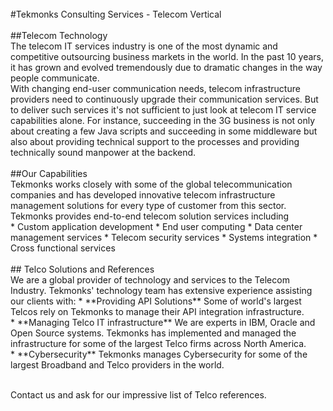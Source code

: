 <br/>
#Tekmonks Consulting Services - Telecom Vertical
<br/><br/>
##Telecom Technology
<br/>The telecom IT services industry is one of the most dynamic and competitive outsourcing business markets in the world. In the past 10 years, it has grown and evolved tremendously due to dramatic changes in the way people communicate.
<br/>
With changing end-user communication needs, telecom infrastructure providers need to continuously upgrade their communication services. But to deliver such services it's not sufficient to just look at telecom IT service capabilities alone. For instance, succeeding in the 3G business is not only about creating a few Java scripts and succeeding in some middleware but also about providing technical support to the processes and providing technically sound manpower at the backend.
<br/><br/>
##Our Capabilities
<br/>Tekmonks works closely with some of the global telecommunication companies and has developed innovative telecom infrastructure management solutions for every type of customer from this sector. Tekmonks provides end-to-end telecom solution services including
<br/>
* Custom application development
* End user computing
* Data center management services
* Telecom security services
* Systems integration
* Cross functional services
<br/><br/>
## Telco Solutions and References
<br/>We are a global provider of technology and services to the Telecom Industry. Tekmonks' technology team has extensive experience assisting our clients with:
* **Providing API Solutions** Some of world's largest Telcos rely on Tekmonks to manage their API integration infrastructure.
<br/>
* **Managing Telco IT infrastructure** We are experts in IBM, Oracle and Open Source systems. Tekmonks has implemented and managed the infrastructure for some of the largest Telco firms across North America.
 <br/>
* **Cybersecurity** Tekmonks manages Cybersecurity for some of the largest Broadband and Telco providers in the world.

<br/>Contact us and ask for our impressive list of Telco references.
